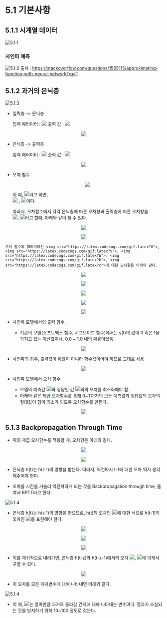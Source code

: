# 5.1 기본사항

## 5.1.1 시계열 데이터

![5.1.1](image/1.PNG)

### 사인파 예측

![5.1.2](image/2.PNG)
출처 : https://stackoverflow.com/questions/1565115/approximating-function-with-neural-network?rq=1

## 5.1.2 과거의 은닉층

![5.1.3](image/3.PNG)

- 입력층 ->  은닉층

    입력 패러미터 : <img src="https://latex.codecogs.com/gif.latex?x(t),%20h(t-1)"> 출력 값 : <img src="https://latex.codecogs.com/gif.latex?h(t)">

    
<p style="text-align:center;"><img src="https://latex.codecogs.com/gif.latex?h(t)%20=%20f(Ux(t)%20+%20Wh(t-1)%20+%20b)"></p>

- 은닉층 -> 출력층

    입력 패러미터 : <img src="https://latex.codecogs.com/gif.latex?h(t)"> 출력 값 : <img src="https://latex.codecogs.com/gif.latex?y(t)">

    
<p style="text-align:center;"><img src="https://latex.codecogs.com/gif.latex?%20y(t)%20%20=%20g(Vh(t)%20+%20c)%20"></p>

- 오차 함수

     <p style="text-align:center;"><img src="https://latex.codecogs.com/gif.latex?%20E%20=%20E(U,V,W,b,c)%20"></p>  

    이 떄, <img src="https://latex.codecogs.com/gif.latex?p(t)%20=%20%20Ux(t)%20+%20Wh(t-1)%20+%20b,%20q(t)%20=%20Vh(t)%20+%20c">라고 하면,  
    <img src="https://latex.codecogs.com/gif.latex?h(t)%20=%20f(p(t)"> , <img src="https://latex.codecogs.com/gif.latex?y(t)%20=%20g(q(t))">이다.

    따라서, 오차함수에서 각각 은닉층에 따른 오차항과 출력층에 따른 오차항을  
    <img src="https://latex.codecogs.com/gif.latex?e_{h}(t)">, <img src="https://latex.codecogs.com/gif.latex?e_{o}(t)">라고 할때, 아래와 같이 쓸 수 있다.

    
<p style="text-align:center;"><img src="https://latex.codecogs.com/gif.latex?%20e_{h}(t)%20=%20{{\delta%20E}%20\over%20{\delta%20p(t)}}%20%20"></p>
    
<p style="text-align:center;"><img src="https://latex.codecogs.com/gif.latex?%20e_{o}(t)%20=%20{{\delta%20E}%20\over%20{\delta%20q(t)}}%20%20"></p>

    오차 함수의 패러미터인 <img src="https://latex.codecogs.com/gif.latex?U">, <img src="https://latex.codecogs.com/gif.latex?V">, <img src="https://latex.codecogs.com/gif.latex?W">, <img src="https://latex.codecogs.com/gif.latex?b">, <img src="https://latex.codecogs.com/gif.latex?c">에 대한 오차항은 아래와 같다.

    
<p style="text-align:center;"><img src="https://latex.codecogs.com/gif.latex?%20{{\delta%20E}%20\over%20{\delta%20U}}%20=%20{{\delta%20E}%20\over%20{\delta%20p(t)}}({{\delta%20p(t)}%20\over%20{\delta%20U}})^{T}%20=%20e_{h}(t)x(t)^{T}"></p>

    
<p style="text-align:center;"><img src="https://latex.codecogs.com/gif.latex?%20{{\delta%20E}%20\over%20{\delta%20V}}%20=%20{{\delta%20E}%20\over%20{\delta%20q(t)}}({{\delta%20q(t)}%20\over%20{\delta%20V}})^{T}%20=%20e_{o}(t)h(t)^{T}"></p>

    
<p style="text-align:center;"><img src="https://latex.codecogs.com/gif.latex?%20{{\delta%20E}%20\over%20{\delta%20W}}%20=%20{{\delta%20E}%20\over%20{\delta%20p(t)}}({{\delta%20p(t)}%20\over%20{\delta%20W}})^{T}%20=%20e_{o}(t)h(t-1)^{T}"></p>
    
    
<p style="text-align:center;"><img src="https://latex.codecogs.com/gif.latex?%20{{\delta%20E}%20\over%20{\delta%20b}}%20=%20{{\delta%20E}%20\over%20{\delta%20p(t)}}({{\delta%20p(t)}%20\over%20{\delta%20b}})%20=%20e_{h}(t)%20"></p>

    
<p style="text-align:center;"><img src="https://latex.codecogs.com/gif.latex?%20{{\delta%20E}%20\over%20{\delta%20c}}%20=%20{{\delta%20E}%20\over%20{\delta%20q(t)}}({{\delta%20q(t)}%20\over%20{\delta%20c}})%20=%20e_{o}(t)"></p>

- 사인파 모델에서의 출력 함수.

   - 기존의 모델(소프트맥스 함수, 시그모이드 함수)에서는 y(t)의 값이 0 혹은 1을 가지고 있는 이산값이나, 0.0 ~ 1.0 내의 확률이었음.
    
<p style="text-align:center;"><img src="https://latex.codecogs.com/gif.latex?%20y(t)%20%20=%20g(Vh(t)%20+%20c)%20"></p>

   - 사인파의 경우, 출력값이 확률이 아니라 함수값이어야 하므로 그대로 사용
    
<p style="text-align:center;"><img src="https://latex.codecogs.com/gif.latex?%20y(t)%20=%20Vh(t)%20+%20c%20,%20g(x)%20=%20x%20"></p>


- 사인파 모델에서 오차 함수

  - 모델의 예측값 <img src="https://latex.codecogs.com/gif.latex?y(t)">와 정답인 값 <img src="https://latex.codecogs.com/gif.latex?t(t)">와의 오차를 최소화해야 함.
  - 아래와 같은 제곱 오차함수를 통해 0~T까지의 모든 예측값과 정답값의 오차의 절대값이 합이 최소가 되도록 오차함수를  만든다.

    
<p style="text-align:center;"><img src="https://latex.codecogs.com/gif.latex?%20E%20=%20{{1}%20\over%20{2}}\sum^{T}_{t=1}||y(t)-t(t)||^{2}%20"></p>

## 5.1.3 Backpropagation Through  Time

- 위의 제곱 오차함수를 적용할 때, 오차항은 아래와 같다.


<p style="text-align:center;"><img src="https://latex.codecogs.com/gif.latex?%20e_{h}(t)%20=%20f'(p(t))%20V^{T}%20e_{0}(t)%20%20"></p>

<p style="text-align:center;"><img src="https://latex.codecogs.com/gif.latex?%20e_{o}(t)%20=%20g'(q(t))%20(y(t)%20%20-%20t(t))%20%20"></p>

- 은닉층 h(t)는 h(t-1)의 영향을 받는다. 따라서, 역전파시 t-1에 대한 오차 역시 생각해주어야 한다.

- 오차를 시간을 거슬러 역전파하게 되는 것을 Backpropagation through time, 줄여서 BPTT라고 한다.

![5.1.4](image/4.PNG)

- 은닉층 h(t)는 h(t-1)의 영향을 받으므로, h(t)의 오차인 <img src="https://latex.codecogs.com/gif.latex?e_{h}(t)">에 대한 식으로 h(t-1)의 오차인 <img src="https://latex.codecogs.com/gif.latex?e_{h}(t-1)">를 표현해야 한다.


<p style="text-align:center;"><img src="https://latex.codecogs.com/gif.latex?%20e_{h}(t-1)%20=%20{%20{\delta%20E}\over{\delta%20p(t)}%20}%20{{\delta%20p(t)}%20\over%20{\delta%20p(t-1)}}%20"></p>


<p style="text-align:center;"><img src="https://latex.codecogs.com/gif.latex?%20e_{h}(t-1)%20=%20e_h(t)%20{{\delta%20p(t)}%20\over%20{\delta%20h(t-1)}}%20{{\delta%20h(t-1)}\over{\delta%20p(t-1)}}%20"></p>


<p style="text-align:center;"><img src="https://latex.codecogs.com/gif.latex?%20e_{h}(t-1)%20=%20e_h(t)%20(Wf'(p(t-1)))%20"></p>

- 이를 재귀적으로 내려가면, 은닉층 h(t-z)와 h(t-z-1)에서의 오차 <img src="https://latex.codecogs.com/gif.latex?e_{h}(t-z)">, <img src="https://latex.codecogs.com/gif.latex?e_{h}(t-z-1)">에 대해서 구할 수 있다.


<p style="text-align:center;"><img src="https://latex.codecogs.com/gif.latex?%20e_{h}(t-z-1)%20=%20e_h(t-z)%20(Wf'(p(t-z-1)))%20"></p>

- 이 오차를 모든 매개변수에 대해 나타내면 아래와 같다.

![5.1.4](image/5.PNG)

- 이 때, <img src="https://latex.codecogs.com/gif.latex?\gamma">는 얼마만큼 과거로 올라갈 건지에 대해 나타내는 변수이다. 결과가 소실되는 것을 방지하기 위해 10~100 정도로 잡는다.